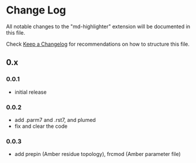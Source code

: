 # Change Log

All notable changes to the "md-highlighter" extension will be documented in this file.

Check [Keep a Changelog](http://keepachangelog.com/) for recommendations on how to structure this file.

## 0.x

### 0.0.1

- initial release

### 0.0.2

- add .parm7 and .rst7, and plumed
- fix and clear the code

### 0.0.3

- add prepin (Amber residue topology), frcmod (Amber parameter file)

